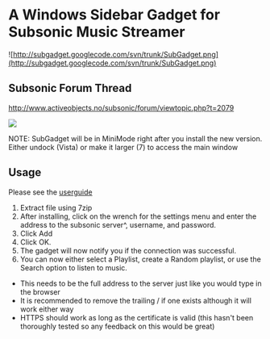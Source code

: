 # A Windows Sidebar Gadget for Subsonic Music Streamer #
![http://subgadget.googlecode.com/svn/trunk/SubGadget.png](http://subgadget.googlecode.com/svn/trunk/SubGadget.png)

## Subsonic Forum Thread ##
http://www.activeobjects.no/subsonic/forum/viewtopic.php?t=2079


[![](http://www.softpedia.com/base_img/softpedia_free_award_f.gif)](http://www.softpedia.com/get/Windows-Widgets/Audio-Widget/SubGadget.shtml)

NOTE: SubGadget will be in MiniMode right after you install the new version. Either undock (Vista) or make it larger (7) to access the main window

## Usage ##
Please see the [userguide](http://code.google.com/p/subgadget/wiki/UserGuide)
  1. Extract file using 7zip
  1. After installing, click on the wrench for the settings menu and enter the address to the subsonic server^, username, and password.
  1. Click Add
  1. Click OK.
  1. The gadget will now notify you if the connection was successful.
  1. You can now either select a Playlist, create a Random playlist, or use the Search option to listen to music.

  * This needs to be the full address to the server just like you would type in the browser
  * It is recommended to remove the trailing / if one exists although it will work either way
  * HTTPS should work as long as the certificate is valid (this hasn't been thoroughly tested so any feedback on this would be great)